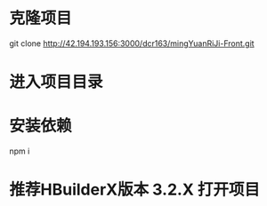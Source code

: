 # 克隆项目
git clone http://42.194.193.156:3000/dcr163/mingYuanRiJi-Front.git

# 进入项目目录
# 安装依赖
npm i

# 推荐HBuilderX版本  3.2.X 打开项目